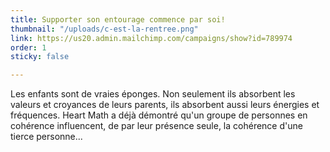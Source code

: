 ```yaml
---
title: Supporter son entourage commence par soi!
thumbnail: "/uploads/c-est-la-rentree.png"
link: https://us20.admin.mailchimp.com/campaigns/show?id=789974
order: 1
sticky: false

---
```

Les enfants sont de vraies éponges. Non seulement ils absorbent les valeurs et croyances de leurs parents, ils absorbent aussi leurs énergies et fréquences. Heart Math a déjà démontré qu'un groupe de personnes en cohérence influencent, de par leur présence seule, la cohérence d'une tierce personne...